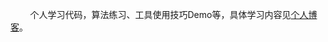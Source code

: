 &nbsp;&nbsp;&nbsp;&nbsp;&nbsp;&nbsp;&nbsp;&nbsp;个人学习代码，算法练习、工具使用技巧Demo等，具体学习内容见[个人博客](https://walklown.github.io/)。
